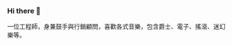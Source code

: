 ### Hi there 👋
一位工程師，身兼鼓手與行銷顧問，喜歡各式音樂，包含爵士、電子、搖滾、迷幻樂等。

<!--
**vito588p/vito588p** is a ✨ _special_ ✨ repository because its `README.md` (this file) appears on your GitHub profile.

Here are some ideas to get you started:

- 🔭 I’m currently working on ...
- 🌱 I’m currently learning ...
- 👯 I’m looking to collaborate on ...
- 🤔 I’m looking for help with ...
- 💬 Ask me about ...
- 📫 How to reach me: ...
- 😄 Pronouns: ...
- ⚡ Fun fact: ...
-->
